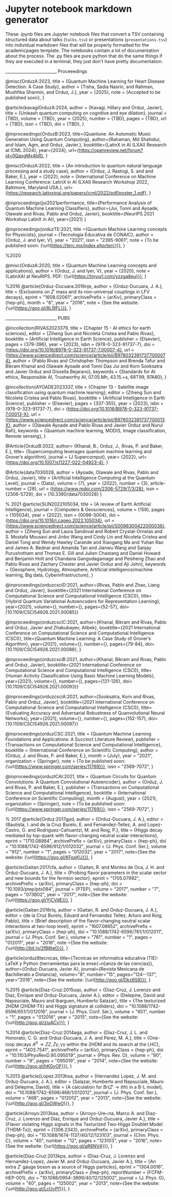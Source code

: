 # Jupyter notebook markdown generator

These .ipynb files are Jupyter notebook files that convert a TSV containing structured data about talks (`talks.tsv`) or presentations (`presentations.tsv`) into individual markdown files that will be properly formatted for the academicpages template. The notebooks contain a lot of documentation about the process. The .py files are pure python that do the same things if they are executed in a terminal, they just don't have pretty documentation.

_________________________ Proceeedings

@misc{OrduzA:2023,
title = {Quantum Machine Learning for Heart Disease Detection: A Case Study},
author = {Tisha, Sadia Nasrin, and Rahman, Mushfika Sharmin, and Orduz, J.},
year = {2025},
note = {Accepted to be published soon},
}

@article{kavagiOrduzA:2024,
author = {Kavagi, Hillary and Orduz, Javier},
title = {Unleash quantum computing on cognitive and eye dilation},
journal = {TBD},
volume = {TBD},
year = {2025},
number = {TBD},
pages = {TBD},
url = {TBD},
issn = {TBD},
doi = {TBD},
}


@inproceedings{OrduzB:2023,
title={Quantune: An Automatic Music Generation Using Quantum Computing},
author={Rahaman, Md Shahidur, and Islam, Agm, and Orduz, Javier.},
booktitle={LatinX in AI (LXAI) Research at ICML 2024},
year={2024},
url={https://openreview.net/forum?id=0QaxgMx4bR},
}



@misc{OrduzA:2022,
title = {An introduction to quantum natural language processing and a study case},
author = {Orduz, J. Rastogi, S. and and Baker, E.},
year = {2022},
note = {International Conference on Machine Learning Conference: LatinX in AI (LXAI) Research Workshop 2022, Baltimore, Maryland USA.},
url={https://research.latinxinai.org/papers/icml/2022/pdf/poster_1.pdf},
}



@inproceedings{jui2021performance,
  title={Performance Analysis of Quantum Machine Learning Classifiers},
  author={Jui, Tonni and Ayoade, Olawale and Rivas, Pablo and Orduz, Javier},
  booktitle={NeurIPS 2021 Workshop LatinX in AI},
  year={2021}
}




@inproceedings{orduzTE:2021,
title ={Quantum Machine Learning concepts for Physicists},
journal = {Tecnología Educativa de CONAIC},
author = {Orduz, J. and Iyer, V},
year = "2021",
issn = "2395-9061",
note = {To be published soon: {\url{https://terc.mx/index.php/terc}}},
}



%2020

@misc{OrduzA:2020,
title = {Quantum Machine Learning concepts and applications},
author = {Orduz, J. and Iyer, V},
year = {2020},
note = {LatinXAI at NeuRIPS. PDF: {\url{https://tinyurl.com/yzzga8eu}}},
}




%2016
@article{Orduz-Ducuara:2016nje,
    author = {Orduz-Ducuara, J. A.},
    title = {Exclusions on $Z'$ mass and its non-universal couplings in LFV decays},
    eprint = "1608.02061",
    archivePrefix = {arXiv},
    primaryClass = {hep-ph},
    month = "8",
    year = "2016",
    note = {See the website: {\url{https://goo.gl/8Ll9FL}}},
}



_________________________ PUBS

@incollection{RIVAS2023379,
title = {Chapter 15 - AI ethics for earth sciences},
editor = {Ziheng Sun and Nicoleta Cristea and Pablo Rivas},
booktitle = {Artificial Intelligence in Earth Science},
publisher = {Elsevier},
pages = {379-396},
year = {2023},
isbn = {978-0-323-91737-7},
doi = {https://doi.org/10.1016/B978-0-323-91737-7.00007-4},
url = {https://www.sciencedirect.com/science/article/pii/B9780323917377000074},
author = {Pablo Rivas and Christopher Thompson and Brenda Tafur and Bikram Khanal and Olawale Ayoade and Tonni Das Jui and Korn Sooksatra and Javier Orduz and Gissella Bejarano},
keywords = {Standards for AI ethics, Responsible AI, Trustworthy AI, 07.05.Mh, 43.15.+s, 68T99, 97A80},
}

@incollection{AYOADE2023337,
title = {Chapter 13 - Satellite image classification using quantum machine learning},
editor = {Ziheng Sun and Nicoleta Cristea and Pablo Rivas},
booktitle = {Artificial Intelligence in Earth Science},
publisher = {Elsevier},
pages = {337-355},
year = {2023},
isbn = {978-0-323-91737-7},
doi = {https://doi.org/10.1016/B978-0-323-91737-7.00013-X},
url = {https://www.sciencedirect.com/science/article/pii/B978032391737700013X},
author = {Olawale Ayoade and Pablo Rivas and Javier Orduz and Nurul Rafi},
keywords = {Quantum machine learning, MODIS, Image classification, Remote sensing},
}

@Article{OrduzB:2022,
author= {Khanal, B., Orduz, J., Rivas, P. and 
Baker, E.},
title= {Supercomputing leverages quantum machine learning and Grover’s algorithm},
journal = {J Supercomput},
year= {2022},
url={https://doi.org/10.1007/s11227-022-04923-4},
}


@Article{data7030028,
author = {Ayoade, Olawale and Rivas, Pablo and Orduz, Javier},
title = {Artificial Intelligence Computing at the Quantum Level},
journal = {Data},
volume = {7},
year = {2022},
number = {3},
article-number = {28},
url = {https://www.mdpi.com/2306-5729/7/3/28},
issn = {2306-5729},
doi = {10.3390/data7030028}
}



% 2021
@article{SUN2022105034,
title = {A review of Earth Artificial Intelligence},
journal = {Computers \& Geosciences},
volume = {159},
pages = {105034},
year = {2022},
issn = {0098-3004},
doi = {https://doi.org/10.1016/j.cageo.2022.105034},
url = {https://www.sciencedirect.com/science/article/pii/S0098300422000036},
author = {Ziheng Sun and Laura Sandoval and Robert Crystal-Ornelas and S. Mostafa Mousavi and Jinbo Wang and Cindy Lin and Nicoleta Cristea and Daniel Tong and Wendy Hawley Carande and Xiaogang Ma and Yuhan Rao and James A. Bednar and Amanda Tan and Jianwu Wang and Sanjay Purushotham and Thomas E. Gill and Julien Chastang and Daniel Howard and Benjamin Holt and Chandana Gangodagamage and Peisheng Zhao and Pablo Rivas and Zachary Chester and Javier Orduz and Aji John},
keywords = {Geosphere, Hydrology, Atmosphere, Artificial intelligence/machine learning, Big data, Cyberinfrastructure},
}



@inproceedings{orduzcsciD:2021,
  author={Rivas, Pablo and Zhao, Liang and Orduz, Javier},
  booktitle={2021 International Conference on Computational Science and Computational Intelligence (CSCI)}, 
  title={Hybrid Quantum Variational Autoencoders for Representation Learning}, 
  year={2021},
  volume={},
  number={},
  pages={52-57},
doi={10.1109/CSCI54926.2021.00085}}


 @inproceedings{orduzcsciC:2021,
  author={Khanal, Bikram and Rivas, Pablo and Orduz, Javier and Zhakubayev, Alibek},
  booktitle={2021 International Conference on Computational Science and Computational Intelligence (CSCI)}, 
  title={Quantum Machine Learning: A Case Study of Grover’s Algorithm}, 
  year={2021},
  volume={},
  number={},
  pages={79-84},
doi={10.1109/CSCI54926.2021.00088},
}


@inproceedings{orduzcsciB:2021,
  author={Khanal, Bikram and Rivas, Pablo and Orduz, Javier},
  booktitle={2021 International Conference on Computational Science and Computational Intelligence (CSCI)}, 
  title={Human Activity Classification Using Basic Machine Learning Models}, 
  year={2021},
  volume={},
  number={},
  pages={121-126},
doi={10.1109/CSCI54926.2021.00093}}

@inproceedings{orduzcsciA:2021,
  author={Sooksatra, Korn and Rivas, Pablo and Orduz, Javier},
  booktitle={2021 International Conference on Computational Science and Computational Intelligence (CSCI)}, 
  title={Evaluating Accuracy and Adversarial Robustness of Quanvolutional Neural Networks}, 
  year={2021},
  volume={},
  number={},
  pages={152-157},
doi={10.1109/CSCI54926.2021.00097}}



@inproceedings{orduzCSC:2021,
title = {Quantum Machine Learning Foundations and Applications: A Succinct
Literature Review},
publisher = {Transactions on Computational Science and Computational Intelligence},
booktitle    = {International Conference on Scientific Computing},
author = {Orduz, J. and Rivas, P. and Baker, E.},
month        = {July},
year = "2021",
organization = {Springer},
note = {To be published soon: {\url{https://www.springer.com/series/11769}}},
issn = "2569-7072",
}

@inproceedings{orduzICAI:2021,
title = {Quantum Circuits for Quantum Convolutions: A Quantum Convolutional
Autoencoder},
author = {Orduz, J. and Rivas, P. and Baker, E.},
publisher = {Transactions on Computational Science and Computational Intelligence},
booktitle    = {International Conference on Scientific Computing},
month        = {August},
year = {2021},
organization = {Springer},
note = {To be published soon: {\url{https://www.springer.com/series/11769}}},
issn = "2569-7072",
}







% 2017
@article{Orduz:2017gpd,
    author = {Orduz-Ducuara, J. A.},
    editor = {Bautista, I. and de la Cruz Burelo, E. and Fernandez-Tellez, A. and Lopez-Castro, G. and Rodriguez-Cahuantzi, M. and Roig, P.},
    title = {Higgs decay mediated by top-quark with flavor-changing neutral scalar interactions},
    eprint = "1710.08984",
    archivePrefix = {arXiv},
    primaryClass = {hep-ph},
    doi = "10.1088/1742-6596/912/1/012032",
    journal = {J. Phys. Conf. Ser.},
    volume = "912",
    number = "1",
    pages = "012032",
    year = "2017",
    note={See the website:  {\url{https://goo.gl/KFpxKU}}},
}


@article{Gaitan:2017cfa,
    author = {Gaitan, R. and Montes de Oca, J. H. and Orduz-Ducuara, J. A.},
    title = {Probing flavor parameters in the scalar sector and new bounds for the fermion sector},
    eprint = "1705.07992",
    archivePrefix = {arXiv},
    primaryClass = {hep-ph},
    doi = "10.1093/ptep/ptx084",
    journal = {PTEP},
    volume = "2017",
    number = "7",
    pages = "073B02",
    year = "2017",
    note={See the website: {\url{https://goo.gl/YjCVdE}}},
}


@article{Gaitan:2016rlq,
    author = {Gaitan, R. and Orduz-Ducuara, J. A.},
    editor = {de la Cruz Burelo, Eduard and Fernandez Tellez, Arturo and Roig, Pablo},
    title = {Brief description of the flavor-changing neutral scalar interactions at two-loop level},
    eprint = "1607.08652",
    archivePrefix = {arXiv},
    primaryClass = {hep-ph},
    doi = "10.1088/1742-6596/761/1/012011",
    journal = {J. Phys. Conf. Ser.},
    volume = "761",
    number = "1",
    pages = "012011",
    year = "2016",
    note ={See the website: {\url{http://bit.ly/2fB8te0}}},
}



@article{orduz8tecnicas,
  title={Tecnicas en informatica educativa (TIE): LaTeX y Python (herramientas para la ense{\~n}anza de las ciencias)},
  author={Orduz-Ducuara, Javier A},
  journal={Revista Mexicana de Bachillerato a Distancia},
  volume="8",
  number="15",
  pages="124--137",
  year="2016",
  note={See the website: {\url{http://goo.gl/Dkz6S8}}},
}


%2015
@article{Diaz-Cruz:2015uqx,
    author = {Diaz-Cruz, J. Lorenzo and Diaz, Enrique and Orduz-Ducuara, Javier A.},
    editor = {Delepine, David and Napsuciale, Mauro and Ibarguen, Humberto Salazar},
    title = {The texturized 2HDM (2HDM-TX) and Higgs signature at colliders},
    doi = "10.1088/1742-6596/651/1/012016",
    journal = {J. Phys. Conf. Ser.},
    volume = "651",
    number = "1",
    pages = "012016",
    year = "2015",
    note={See the website: {\url{http://goo.gl/ziuACv}}},
}

%2014
@article{Diaz-Cruz:2014aga,
    author = {Diaz-Cruz, J. L. and Honorato, C. G. and Orduz-Ducuara, J. A. and Perez, M. A.},
    title = {One-loop decays $A^0 \to ZZ, Z\gamma, \gamma\gamma$ within the 2HDM and its search at the LHC},
    eprint = "1403.7541",
    archivePrefix = {arXiv},
    primaryClass = {hep-ph},
    doi = "10.1103/PhysRevD.90.095019",
    journal = {Phys. Rev. D},
    volume = "90",
    number = "9",
    pages = "095019",
    year = "2014",
    note={See the website: {\url{http://goo.gl/hKGvOF}}},
}

%2013
@article{Lopez:2013hsa,
    author = {Hernandez Lopez, J. M. and Orduz-Ducuara, J. A.},
    editor = {Salazar, Humberto and Napsuciale, Mauro and Delepine, David},
    title = {A calculation for $Br(Z'\to tth)$ in a B-L model},
    doi = "10.1088/1742-6596/468/1/012012",
    journal = {J. Phys. Conf. Ser.},
    volume = "468",
    pages = "012012",
    year = "2013",
    note={See the website: {\url{http://goo.gl/3xGWw0}}},
}

@article{Arroyo:2013kaa,
author = {Arroyo-Ure\~na, Marco A. and Diaz-Cruz, J. Lorenzo and Diaz, Enrique and Orduz-Ducuara, Javier A.},
title = {Flavor violating Higgs signals in the Texturized Two-Higgs Doublet Model (THDM-Tx)},
    eprint = {1306.2343},
    archivePrefix = {arXiv},
    primaryClass = {hep-ph},
    doi = "10.1088/1674-1137/40/12/123103",
    journal = {Chin. Phys. C},
    volume = "40",
    number = "12",
    pages = "123103",
    year = "2016",
    note={See the website: {\url{https://goo.gl/aR6NV4}}},
}

@article{Diaz-Cruz:2013kpa,
    author = {Diaz-Cruz, J. Lorenzo and Hernandez-Lopez, Javier M. and Orduz-Ducuara, Javier A.},
    title = {An extra $Z'$ gauge boson as a source of Higgs particles},
    eprint = "1304.0016",
    archivePrefix = {arXiv},
    primaryClass = {hep-ph},
    reportNumber = {FCFM-HEP-001},
    doi = "10.1088/0954-3899/40/12/125002",
    journal = {J. Phys. G},
    volume = "40",
    pages = "125002",
    year = "2013",
    note={See the website: {\url{http://goo.gl/LcUyPf}}},
}





